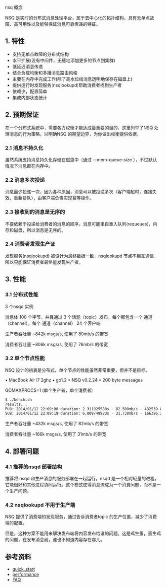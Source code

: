 <!-- ---
title: nsq overview
date: 2018-08-03 10:58:35
category: language, go, nsq, doc
--- -->

nsq 概念

NSQ 是实时的分布式消息处理平台，属于去中心化的拓扑结构，具有无单点故障、高可用性以及能够保证消息可靠传递的特征。

## 1. 特性

- 支持无单点故障的分布式结构
- 水平扩展(没有中间件，无缝地添加更多的节点到集群)
- 低延迟消息传递
- 结合负载均衡和多播消息路由风格
- 主要在内存中完成工作(除了高水位线消息透明地保存在磁盘上)
- 提供运行时发现服务(nsqlookupd)帮助消费者找到生产者
- 依赖少，配置简单
- 集成内部状态统计

## 2. 预期保证

在一个分布式系统中，需要各方权衡才能达成最重要的目的，这里列举了NSQ 处理消息的行为策略，以明确NSQ 的期望边界，为你做出权衡提供依据。

### 2.1 消息不持久化

虽然系统支持消息持久化存储在磁盘中（通过 --mem-queue-size ），不过默认情况下消息都在内存中。

### 2.2 消息多次投递

消息最少投递一次，因为各种原因，消息可以被投递多次（客户端超时，连接失效，重新排队），由客户端负责实现幂等操作。

### 2.3 接收到的消息是无序的

不要依赖于投递给消费者的消息的顺序，消息可能来自重入队列(requeues)，内存和磁盘，所以消息是无序的。

### 2.4 消费者发现生产证

发现服务(nsqlookupd) 被设计为最终数据一致，nsqlookupd 节点不相互通信，所以只能保证消费者最终能发现生产者。


## 3. 性能

### 3.1 分布式性能

3 个nsqd 实例

消息体 100 个字节，并且通过 3 个话题（topic）发布，每个都包含一个 通道（channel），每个 通道（channel） 24 个客户端

生产者吞吐量 ~842k msgs/s, 使用了 80mb/s 的带宽 

消费者吞吐量 ~806k msgs/s, 使用了 76mb/s 的带宽 


### 3.2 单个节点性能

NSQ 设计的初衷是分布式，单个节点的性能虽然非常重要，但并不是目标。

• MacBook Air i7 2ghz
• go1.2
• NSQ v0.2.24
• 200 byte messages

GOMAXPROCS=1 (单个生产者，单个消费者)

```sh
$ ./bench.sh
results...
PUB: 2014/01/12 22:09:08 duration: 2.311925588s - 82.500mb/s - 432539.873ops/s - 2.312us/op
SUB: 2014/01/12 22:09:19 duration: 6.009749983s - 31.738mb/s - 166396.273ops/s - 6.010us/op
```

生产者吞吐量 ~432k msgs/s, 使用了 82mb/s 的带宽 

消费者吞吐量 ~166k msgs/s, 使用了 31mb/s 的带宽 


## 4. 部署问题

### 4.1 推荐的nsqd 部署结构

推荐将 nsqd 和生产消息的服务部署在一起运行。nsqd 是一个相对轻量的进程，它能很好和其他进程协同运行。这个模式使得消息流成为一个消费问题，而不是一个生产问题。

### 4.2 nsqlookupd 不用于生产端

NSQ 提供了消费端的发现服务，通过告诉消费者topic 的生产位置，减少了消费端的配置。

但是，这种方案不能用来解决发布端将内容发布给谁的问题。这是鸡生蛋，蛋生鸡的问题，在发布消息前，谁也不知道内容存在哪儿。


## 参考资料

- [quick_start](https://nsq.io/overview/features_and_guarantees.html)
- [performance](https://nsq.io/overview/performance.html)
- [FAQ](https://nsq.io/overview/faq.html)